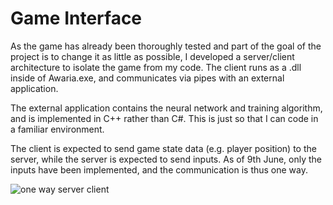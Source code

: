 # Game Interface
As the game has already been thoroughly tested and part of the goal of the project is to change it as little as possible, I developed a server/client architecture to isolate the game from my code. The client runs as a .dll inside of Awaria.exe, and communicates via pipes with an external application.

The external application contains the neural network and training algorithm, and is implemented in C++ rather than C#. This is just so that I can code in a familiar environment.

The client is expected to send game state data (e.g. player position) to the server, while the server is expected to send inputs. As of 9th June, only the inputs have been implemented, and the communication is thus one way.

![one way server client](https://github.com/user-attachments/assets/b7002a8d-ce3d-415a-b0d0-7235de3b38bc)
